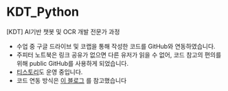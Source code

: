 # KDT_Python
[KDT] AI기반 챗봇 및 OCR 개발 전문가 과정

* 수업 중 구글 드라이브 및 코랩을 통해 작성한 코드를 GitHub와 연동하였습니다.
* 주피터 노트북은 링크 공유가 없으면 다른 유저가 읽을 수 없어, 코드 참고의 편의를 위해 public GitHub를 사용하게 되었습니다.
* [티스토리](https://namnamhee.tistory.com/)도 운영 중입니다.
* 코드 연동 방식은 [이 블로그](https://velog.io/@shong676/Colab%EA%B3%BC-GitHub-%EC%97%B0%EB%8F%99%ED%95%98%EA%B8%B0)  를 참고했습니다
 

